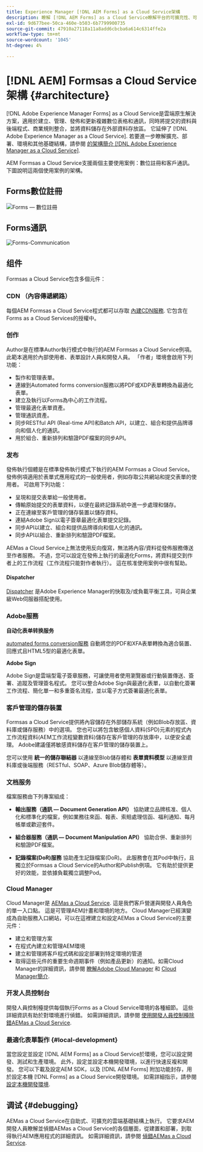 ```yaml
---
title: Experience Manager [!DNL AEM Forms] as a Cloud Service架構
description: 瞭解 [!DNL AEM Forms] as a Cloud Service瞭解平台的可擴充性、可復原性和效能。
exl-id: 9d677bee-50ca-460e-b503-6b7799900735
source-git-commit: 47910a27118a11a8add6cbcba6a614c6314ffe2a
workflow-type: tm+mt
source-wordcount: '1045'
ht-degree: 4%

---
```


# [!DNL AEM] Formsas a Cloud Service架構 {#architecture}

[!DNL Adobe Experience Manager Forms] as a Cloud Service是雲端原生解決方案，適用於建立、管理、發佈和更新複雜數位表格和通訊，同時將提交的資料與後端程式、商業規則整合，並將資料儲存在外部資料存放區。 它延伸了 [!DNL Adobe Experience Manager as a Cloud Service]. 若要進一步瞭解擴充、部署、環境和其他基礎結構，請參閱 [的架構簡介 [!DNL Adobe Experience Manager as a Cloud Service]](https://experienceleague.adobe.com/docs/experience-manager-cloud-service/core-concepts/architecture.html).

AEM Formsas a Cloud Service支援兩個主要使用案例：數位註冊和客戶通訊。 下圖說明這兩個使用案例的架構。

## Forms數位註冊

![Forms — 數位註冊](assets/forms-cloud-service-architecture-forms-digital-enrollment.svg)

## Forms通訊

![Forms-Communication](assets/forms-cloud-service-architecture-forms-communications.svg)

## 组件

Formsas a Cloud Service包含多個元件：

### CDN （內容傳遞網路）

每個AEM Formsas a Cloud Service程式都可以存取 [內建CDN服務](https://experienceleague.adobe.com/docs/experience-manager-cloud-service/content/implementing/content-delivery/cdn.html). 它包含在Forms as a Cloud Services的授權中。

### 创作

Author是在標準Author執行模式中執行的AEM Formsas a Cloud Service例項。 此範本適用於內部使用者、表單設計人員和開發人員。 「作者」環境會啟用下列功能：

* 製作和管理表單。
* 連線到Automated forms conversion服務以將PDF或XDP表單轉換為最適化表單。
* 建立及執行以Forms為中心的工作流程。
* 管理最適化表單資產。
* 管理通訊資產。
* 同步RESTful API (Real-time API)和Batch API，以建立、組合和提供品牌導向和個人化的通訊。
* 用於組合、重新排列和驗證PDF檔案的同步API。

### 发布

發佈執行個體是在標準發佈執行模式下執行的AEM Formsas a Cloud Service。 發佈例項適用於表單式應用程式的一般使用者，例如存取公共網站和提交表單的使用者。 可啟用下列功能：

* 呈現和提交表單給一般使用者。
* 傳輸原始提交的表單資料，以便在最終記錄系統中進一步處理和儲存。
* 正在連線至客戶管理的儲存裝置以儲存資料。
* 連結Adobe Sign以電子簽章最適化表單提交記錄。
* 同步API以建立、組合和提供品牌導向和個人化的通訊。
* 同步API以組合、重新排列和驗證PDF檔案。

AEMas a Cloud Service上無法使用反向復寫，無法將內容/資料從發佈服務傳送至作者服務。 不過，您可以設定在發佈上執行的最適化Forms，將資料提交到作者上的工作流程（工作流程只能對作者執行）。 這在核准使用案例中很有幫助。

#### Dispatcher

[Dispatcher](https://experienceleague.adobe.com/docs/experience-manager-cloud-service/content/implementing/content-delivery/disp-overview.html) 是Adobe Experience Manager的快取及/或負載平衡工具，可與企業級Web伺服器搭配使用。

### Adobe服務

**自动化表单转换服务**

[automated forms conversion服務](https://experienceleague.adobe.com/docs/aem-forms-automated-conversion-service/using/introduction.html?lang=zh-Hans) 自動將您的PDF和XFA表單轉換為適合裝置、回應式且HTML5型的最適化表單。

**Adobe Sign**

Adobe Sign是雲端型電子簽章服務，可讓使用者使用瀏覽器或行動裝置傳送、簽署、追蹤及管理簽名程式。 您可以整合Adobe Sign與最適化表單，以自動化簽署工作流程、簡化單一和多重簽名流程，並以電子方式簽署最適化表單。

<!-- **PDF Service API**
Adobe’s PDF Services API lets create, combine, export, and extract data from PDFs through powerful and flexible cloud-based APIs. -->

### 客戶管理的儲存裝置

Formsas a Cloud Service提供將內容儲存在外部儲存系統（例如Blob存放區、資料庫或儲存服務）中的選項。 您也可以將包含敏感個人資料(SPD)元素的程式內工作流程資料(AEM工作流程變數資料)儲存在客戶管理的存放庫中，以便安全處理。 Adobe建議僅將敏感資料儲存在客戶管理的儲存裝置上。

您可以使用 **統一的儲存聯結器** 以連線至Blob儲存體和 **表單資料模型** 以連線至資料庫或後端服務（RESTful、SOAP、Azure Blob儲存體等）。

### 文档服务

檔案服務由下列專案組成：

* **輸出服務（通訊 — Document Generation API）** 協助建立品牌核准、個人化和標準化的檔案，例如業務往來函、報表、索賠處理信函、福利通知、每月帳單或歡迎套件。

* **組合器服務（通訊 — Document Manipulation API）** 協助合併、重新排列和驗證PDF檔案。

* **記錄檔案(DoR)服務** 協助產生記錄檔案(DoR)。 此服務會在其Pod中執行，且獨立於Formsas a Cloud Service的Author和Publish例項。 它有助於提供更好的效能，並依據負載獨立調整Pod。

### Cloud Manager

Cloud Manager是 [AEMas a Cloud Service](https://experienceleague.adobe.com/docs/experience-manager-cloud-service/overview/introduction.html). 這是我們客戶營運與開發人員角色的單一入口點。 這是可管理AEM計畫和環境的地方。 Cloud Manager已經演變成為自助服務入口網站，可以在這裡建立和設定AEMas a Cloud Service的主要元件：

* 建立和管理方案
* 在程式內建立和管理AEM環境
* 建立和管理將客戶程式碼和設定部署到特定環境的管道
* 取得這些元件的重要生命週期事件（例如產品更新）的通知。如需Cloud Manager的詳細資訊，請參閱 [瞭解Adobe Cloud Manager](https://experienceleague.adobe.com/docs/experience-manager-learn/foundation/cloud-manager/understand-cloud-manager-for-aem.html) 和 [Cloud Manager簡介](https://experienceleague.adobe.com/docs/experience-manager-cloud-manager/using/introduction-to-cloud-manager.html?lang=zh-Hans).

### 开发人员控制台

開發人員控制檯提供每個執行Forms as a Cloud Service環境的各種細節。 這些詳細資訊有助於對環境進行偵錯。 如需詳細資訊，請參閱 [使用開發人員控制檯除錯AEMas a Cloud Service](https://experienceleague.adobe.com/docs/experience-manager-learn/cloud-service/debugging/debugging-aem-as-a-cloud-service/developer-console.html).

<!--

+++CDN (Content Delivery Network):

Every AEM Forms as a Cloud Service program has access to Fastly CDN service. It is included in the licence of Forms as a Cloud Services.

+++

+++Adaptive Forms
Adaptive Forms enable customers to author web-friendly reflowable web forms and fragments that are used by the customers for their data capture needs. This feature enables customers to manage their complex data capture needs easily, by leveraging multiple integrations with Adobe Sign, Document Services, Form Data Model, Automated Forms Conversion service, and more.

+++

+++Automated Forms Conversion Service (AFCS)
Automated Forms Conversion service helps accelerate digitization and modernization of data capture experience through automated conversion of PDF forms to adaptive forms. The service, powered by Adobe Sensei, automatically converts your PDF forms to device-friendly, responsive, and HTML5-based adaptive forms. While leveraging the existing investments in PDF Forms and XFA, the service also applies appropriate validations, styling, and layout to adaptive form fields during conversion.

+++

+++Form Data Model
The Form Data Model (FDM) feature is the standard way of creating data integrations with external/internal data sources and using them across the different Forms as a Cloud Service features. FDM provides a rich editor for customers to integrate, define, and manage relationships between the different entities and data sources and perform operations on them. Form data is stored in a data store hosted on the customer premises. Organizations can also use blob store hosted by the cloud provider and Adobe Experince Platform to store data.

+++

+++Forms Workflows
Forms-centric workflows is an extension to the default AEM Workflow and provides our customers with additional workflow capabilities like Form Data review, task assignment, and document services invocation.

+++

+++Communications
Forms as a Cloud Service offering consists of multiple services tailored specifically for document processing.

+++

+++Document of Record
A Document of Record is a PDF version of a form. It provides an ability to keep a record of the information  that you provide and submit in an Adaptive Form in PDF fromat. The service provides a default DoR template and tools to develop a custom template.

+++

## Terminologies

<!-- ## Cloud Manager{#cloud-manager}

Cloud Manager is an essential component to [AEM as a Cloud Service](https://experienceleague.adobe.com/docs/experience-manager-cloud-service/overview/introduction.html?lang=en). Each new tenant of the [!DNL AEM Forms] as a Cloud Service is first provisioned for Cloud Manager access. Cloud Manager is the single-entry point for the operations and developer persona of our customers. It is the place from where the AEM programs and environments can be managed. Cloud Manager has evolved as a self-service portal where the main components of the AEM as a Cloud Service can be created and configured:

* Creating and managing programs
* Creating and managing the AEM environments within the programs
* Creating and managing the pipelines for deploying the customer code and configuration to a particular environment
* Getting notified of important lifecycle events for these components (for example, product updates)
For more information about Cloud Manager, see [Understand Adobe Cloud Manager](https://experienceleague.adobe.com/docs/experience-manager-learn/foundation/cloud-manager/understand-cloud-manager-for-aem.html) and [Introduction to Cloud Manager](https://experienceleague.adobe.com/docs/experience-manager-cloud-manager/using/introduction-to-cloud-manager.html).

## Users and Authentication {#users-and-authentication}

AEM as a Cloud Service includes Admin Console support for AEM instances and Adobe Identity Management System (IMS) based authentication. The Admin Console allows administrators to centrally manage all Experience Cloud users. Users and Groups can be assigned to product profiles associated with AEM as a Cloud Service instances, allowing them to log in to that instance. For more information about users, authentication, and, and accessing an instance of AEM as a Cloud Service, see [IMS Support for [!DNL Adobe Experience Manager] as a Cloud Service](https://experienceleague.adobe.com/docs/experience-manager-cloud-service/security/ims-support.html?lang=en#introduction).

Various personas are involved in a typical [!DNL AEM Forms] project. After you log in to your [!DNL AEM Forms] as a Cloud Service instance, you can [add users in admin console](https://experienceleague.adobe.com/docs/experience-manager-cloud-service/security/ims-support.html) for personas applicable to your organization or project and [assign users to built-in groups](forms-groups-privileges-tasks.md) to provide them required privileges.

To learn various in-built [!DNL AEM Forms] specific user groups and privileges available on [!DNL AEM Forms] as a Cloud Services instance, see [Configure, user, roles and groups](forms-groups-privileges-tasks.md). 

## Developer Experience {#developer-experience}

The new architecture supporting AEM as a Cloud Service brings some key changes to the overall developer experience. One of the major goals for the changes to developer experience is to allow migration to AEM as a Cloud Service as quickly as possible, with little modifications to existing custom code.

## Cloud development {#cloud-development}

Here are the guidelines to run your existing code smoothly on AEM as a Cloud Service environment:

* Store your code and configurations to the Git repository of the associated Cloud Manager program. It makes managing and integrating code with CI/CD a breeze.  
* Make application code and configuration compatible with the baseline [!DNL AEM Forms] images. Using the latest APIs helps to build faster and secure applications.
* Use the Cloud Manager pipeline associated with the Cloud Manager environment to build and deploy applications. It helps you bring the latest features and bug fixed for [!DNL AEM Forms] as a Cloud Service to your environment.
* Try that your custom applications pass all the code quality, security, and performance gates enforced in the pipeline. It helps build secure and better performing applications which leads to better customer experience. You can always use Cloud Manager UI to skip some checks.
This process is commonly referred to as cloud-first development. [!DNL AEM Forms] as a Cloud Service also provides an SDK to support rapid development before the pending code and configuration changes are attempted in the cloud.
Some interfaces that were previously part of the AEM QuickStart are no longer available to the users of the AEM as a Cloud Service environment. For instance, the Web Console where OSGI bundles and their associated configuration are managed. The CRXDE Lite content repository browser becomes only accessible on non-production environment types. A subset of the Web Console functionalities that developers require, especially when it comes to diagnostics and status purposes, is made available via a new developer console.
Also, one of the most common requirements for developers is quick access to the log files of the various environments. With [!DNL AEM Cloud Service], the log files of the different nodes in the Author, Publish are made available via the Cloud Manager, either in the form of files that can be downloaded or via APIs for tailing the logs. Due to the clear separation of code and content, developers can leverage a particular process for updating content as part of a deployment. The typical use cases for mutable content are:
* Standard “default” content that is part of the customer project (for example, folders, templates, workflows...)
* Search index definitions
* ACLs and permissions
* Service users and user groups
Set up your development environment, [Configure your CI/CD Pipeline](https://experienceleague.adobe.com/docs/experience-manager-cloud-manager/using/how-to-use/configuring-pipeline.html), and learn to [deploy your code](https://experienceleague.adobe.com/docs/experience-manager-cloud-manager/using/how-to-use/deploying-code.html) on the environment. -->

### 最適化表單製作 {#local-development}

當您設定並設定 [!DNL AEM Forms] as a Cloud Service於環境，您可以設定開發、測試和生產環境。 此外，設定並設定本機開發環境，以進行快速反複和開發。 您可以下載及設定AEM SDK，以及 [!DNL AEM Forms] 附加功能封存，用於設定本機 [!DNL Forms] as a Cloud Service開發環境。  如需詳細指示，請參閱 [設定本機開發環境](setup-local-development-environment.md).

## 调试 {#debugging}

AEMas a Cloud Service在自助式、可擴充的雲端基礎結構上執行。 它要求AEM開發人員瞭解並偵錯AEMas a Cloud Service的各個層面，從建置和部署，到取得執行AEM應用程式的詳細資訊。 如需詳細資訊，請參閱 [偵錯AEMas a Cloud Service](https://experienceleague.adobe.com/docs/experience-manager-learn/cloud-service/debugging/debugging-aem-as-a-cloud-service/overview.html).
